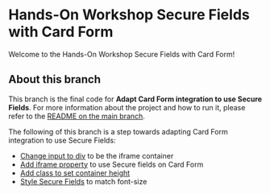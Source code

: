 # Hands-On Workshop Secure Fields with Card Form

Welcome to the Hands-On Workshop Secure Fields with Card Form!

## About this branch

This branch is the final code for **Adapt Card Form integration to use Secure Fields**. For more information about the project and how to run it, please refer to the [README on the main branch](https://github.com/lucmantovani/hands-on-workshop-secure-fields-card-form#hands-on-workshop-secure-fields-with-card-form).

The following of this branch is a step towards adapting Card Form integration to use Secure Fields:
- [Change input to div](https://github.com/lucmantovani/hands-on-workshop-secure-fields-card-form/commit/a6e069c4d857492846b738fe41dfbed17b25a7c5) to be the iframe container
- [Add iframe property](https://github.com/lucmantovani/hands-on-workshop-secure-fields-card-form/commit/276bb7c7c24901e176f50af3757381d481cd1cd5) to use Secure fields on Card Form
- [Add class to set container height](https://github.com/lucmantovani/hands-on-workshop-secure-fields-card-form/commit/85ed89528f674736e71c42fa875f80011774d897)
- [Style Secure Fields](https://github.com/lucmantovani/hands-on-workshop-secure-fields-card-form/commit/225bda579c3172f667a88ce7ec55102a5618d27a) to match font-size
